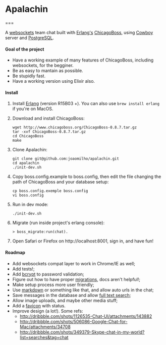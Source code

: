 # Apalachin
===

A [websockets](http://tools.ietf.org/html/rfc6455) team chat built with [Erlang's](http://www.erlang.org/) [ChicagoBoss](http://www.chicagoboss.org/), using [Cowboy](https://github.com/extend/cowboy) server and [PostgreSQL](http://www.postgresql.org/).

#### Goal of the project

- Have a working example of many features of ChicagoBoss, including websockets, for the begginer.
- Be as easy to mantain as possible.
- Be stupidly fast.
- Have a working version using Elixir also.

#### Install

1. Install [Erlang](https://www.erlang-solutions.com/downloads/download-erlang-otp) (version R15B03 +).
	You can also use ```brew install erlang``` if you're on MacOS.

2. Download and install ChicagoBoss:
	```shell
	wget http://www.chicagoboss.org/ChicagoBoss-0.8.7.tar.gz
	tar -xvf ChicagoBoss-0.8.7.tar.gz
	cd ChicagoBoss
	make
	```

3. Clone Apalachin:
	```shell
	git clone git@github.com:joaomilho/apalachin.git
	cd apalachin
	./init-dev.sh
	```
	
4. Copy boss.config.example to boss.config, then edit the file changing the path of ChicagoBoss and your database setup:
	```shell
	cp boss.config.exemple boss.config
	vi boss.config
	```

5. Run in dev mode:
	```shell
	./init-dev.sh
	```

6. Migrate (run inside project's erlang console):
	```shell
	> boss_migrate:run(chat).
	```

7. Open Safari or Firefox on http://localhost:8001, sign in, and have fun!

#### Roadmap
- Add websockets compat layer to work in Chrome/IE as well;
- Add tests!;
- Add [bcrypt](https://github.com/mrinalwadhwa/erlang-bcrypt) to password validation;	
- Figure out how to have proper [migrations](https://groups.google.com/forum/#!searchin/chicagoboss/migrate/chicagoboss/Cp2e_8ZumoA/HSDzrAxrYfAJ), docs aren't helpful!;
- Make setup process more user friendly;
- Use [markdown](https://github.com/hypernumbers/erlmarkdown) or something like that, and allow auto urls in the chat;
- Save messages in the database and allow [full text search](http://www.postgresql.org/docs/8.3/static/textsearch.html);
- Allow image uploads, and maybe other media stuff;
- Add a [favicon](http://lab.ejci.net/favico.js/) with status.
- Improve design (a lot!). Some refs:
	- http://dribbble.com/shots/1126535-Chat-UI/attachments/143882
	- http://dribbble.com/shots/506086-Google-Chat-for-Mac/attachments/34708
	- http://dribbble.com/shots/349379-Skype-chat-in-my-world?list=searches&tag=chat